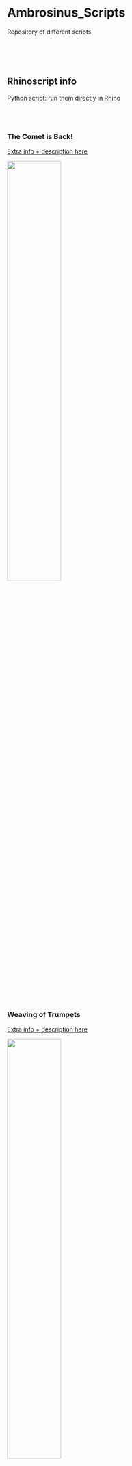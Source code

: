 # Ambrosinus_Scripts 
Repository of different scripts 

<br><br><br>

## Rhinoscript info
Python script: run them directly in Rhino 

<br><br>


### The Comet is Back!
<a href="https://ambrosinus.altervista.org/blog/the-comet-is-back-python-rhinoscript/" target="_blank">Extra info + description here</a>

<img src="https://ambrosinus.altervista.org/blog/wp-content/uploads/2021/01/Ex_LA-Assignment_2-2_02.jpg" width="50%" height="50%">


### Weaving of Trumpets
<a href="https://ambrosinus.altervista.org/blog/weaving-of-trumpets-python-rhinoscript/" target="_blank">Extra info + description here</a>

<img src="https://ambrosinus.altervista.org/blog/wp-content/uploads/2022/04/LA-weaving-of_trumpets_Pagina_6_1-scaled.jpg" width="50%" height="50%">
